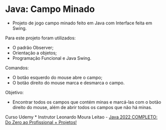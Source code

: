 # Java: Campo Minado 

* Projeto de jogo campo minado feito em Java com Interface feita em Swing.

Para este projeto foram utilizados:

* O padrão Observer;
* Orientação a objetos;
* Programação Funcional e Java Swing.

Comandos:
* O botão esquerdo do mouse abre o campo;
* O botão direito do mouse marca e desmarca o campo.

Objetivo:
* Encontrar todos os campos que contém minas e marcá-las com o botão direito do mouse, além de abrir todos os campos que não há minas.

 Curso Udemy * Instrutor Leonardo Moura Leitao -  [Java 2022 COMPLETO: Do Zero ao Profissional + Projetos!](https://www.udemy.com/course/fundamentos-de-programacao-com-java/)
